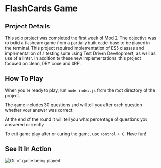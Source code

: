 # FlashCards Game

## Project Details
This solo project was completed the first week of Mod 2.  The objective was to
build a flashcard game from a partially built code-base to be played in the
terminal.  This project required implementation of ES6 classes and
implementation of a testing suite using Test Driven Development, as well as use
of a linter.  In addition to these new implementations, this project focused on
clean, DRY code and SRP.

## How To Play
When you're ready to play, run `node index.js` from the root directory of the
project.

The game includes 30 questions and will tell you after each question whether
your answer was correct.

At the end of the round it will tell you what percentage of questions you
answered correctly.

To exit game play after or during the game, use `control + C`.  Have fun!

## See It In Action
![Gif of game being played]('./gameGif.gif')
